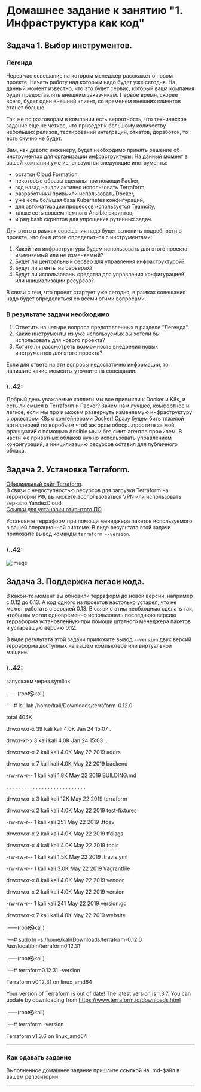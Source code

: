 # Домашнее задание к занятию "1. Инфраструктура как код"

## Задача 1. Выбор инструментов. 
 
### Легенда
 
Через час совещание на котором менеджер расскажет о новом проекте. Начать работу над которым надо 
будет уже сегодня. 
На данный момент известно, что это будет сервис, который ваша компания будет предоставлять внешним заказчикам.
Первое время, скорее всего, будет один внешний клиент, со временем внешних клиентов станет больше.

Так же по разговорам в компании есть вероятность, что техническое задание еще не четкое, что приведет к большому
количеству небольших релизов, тестирований интеграций, откатов, доработок, то есть скучно не будет.  
   
Вам, как девопс инженеру, будет необходимо принять решение об инструментах для организации инфраструктуры.
На данный момент в вашей компании уже используются следующие инструменты: 
- остатки Сloud Formation, 
- некоторые образы сделаны при помощи Packer,
- год назад начали активно использовать Terraform, 
- разработчики привыкли использовать Docker, 
- уже есть большая база Kubernetes конфигураций, 
- для автоматизации процессов используется Teamcity, 
- также есть совсем немного Ansible скриптов, 
- и ряд bash скриптов для упрощения рутинных задач.  

Для этого в рамках совещания надо будет выяснить подробности о проекте, что бы в итоге определиться с инструментами:

1. Какой тип инфраструктуры будем использовать для этого проекта: изменяемый или не изменяемый?
1. Будет ли центральный сервер для управления инфраструктурой?
1. Будут ли агенты на серверах?
1. Будут ли использованы средства для управления конфигурацией или инициализации ресурсов? 
 
В связи с тем, что проект стартует уже сегодня, в рамках совещания надо будет определиться со всеми этими вопросами.

### В результате задачи необходимо

1. Ответить на четыре вопроса представленных в разделе "Легенда". 
1. Какие инструменты из уже используемых вы хотели бы использовать для нового проекта? 
1. Хотите ли рассмотреть возможность внедрения новых инструментов для этого проекта? 

Если для ответа на эти вопросы недостаточно информации, то напишите какие моменты уточните на совещании.

### \\..42:
Добрый день уважаемые коллеги мы все привыкли к Docker и K8s, и есть ли смысл в Terraform и Packer? Зачем нам лучшее, комфортное и легкое,  если мы про и можем развернуть изменяемую инфраструктуру с оркестром K8s с контейнерами Docker! Сразу будем бить тяжелой артиллерией по воробьям чтоб аж орлы обоср...простите за мой французкий с помощью Ansible мы и без смит-агентов проживем. В части же приватных облаков нужно использовать управлением конфигураций, а иницилизацию ресурсов оставил для публичного облака.


## Задача 2. Установка Terraform. 

[Официальный сайт Terraform](https://www.terraform.io/).   
В связи с недоступностью ресурсов для загрузки Terraform на территории РФ, вы можете воспользоваться VPN или использовать зеркало YandexCloud:      
[Ссылки для установки открытого ПО](https://github.com/netology-code/devops-materials/blob/master/README.md)

Установите терраформ при помощи менеджера пакетов используемого в вашей операционной системе.
В виде результата этой задачи приложите вывод команды `terraform --version`.

### \\..42:
![image](https://user-images.githubusercontent.com/109209673/214405864-29737885-2b9b-46fb-8452-40d05738b8b3.png)


## Задача 3. Поддержка легаси кода. 

В какой-то момент вы обновили терраформ до новой версии, например с 0.12 до 0.13. 
А код одного из проектов настолько устарел, что не может работать с версией 0.13. 
В связи с этим необходимо сделать так, чтобы вы могли одновременно использовать последнюю версию терраформа установленную при помощи
штатного менеджера пакетов и устаревшую версию 0.12. 

В виде результата этой задачи приложите вывод `--version` двух версий терраформа доступных на вашем компьютере 
или виртуальной машине.


### \\..42:

запускаем через symlink
                                                                                                                                                                                                         
┌──(root㉿kali)


└─# ls -lah /home/kali/Downloads/terraform-0.12.0

total 404K

drwxrwxr-x 39 kali kali 4.0K Jan 24 15:07 .

drwxr-xr-x  3 kali kali 4.0K Jan 24 15:03 ..

drwxrwxr-x  2 kali kali 4.0K May 22  2019 addrs

drwxrwxr-x  7 kali kali 4.0K May 22  2019 backend

-rw-rw-r--  1 kali kali 1.8K May 22  2019 BUILDING.md

. . . . . . . . . . . . . . . . . . . . . . . . . . .

drwxrwxr-x  3 kali kali  12K May 22  2019 terraform

drwxrwxr-x  2 kali kali 4.0K May 22  2019 test-fixtures

-rw-rw-r--  1 kali kali  251 May 22  2019 .tfdev

drwxrwxr-x  2 kali kali 4.0K May 22  2019 tfdiags

drwxrwxr-x  4 kali kali 4.0K May 22  2019 tools

-rw-rw-r--  1 kali kali 1.5K May 22  2019 .travis.yml

-rw-rw-r--  1 kali kali 3.0K May 22  2019 Vagrantfile

drwxrwxr-x  8 kali kali 4.0K May 22  2019 vendor

drwxrwxr-x  2 kali kali 4.0K May 22  2019 version

-rw-rw-r--  1 kali kali  241 May 22  2019 version.go

drwxrwxr-x  7 kali kali 4.0K May 22  2019 website
                                                                                                                                                                                                           
┌──(root㉿kali)



└─# sudo ln -s /home/kali/Downloads/terraform-0.12.0  /usr/local/bin/terraform0.12.31


                                                                                                                                                                                                           
┌──(root㉿kali)


└─# terraform0.12.31 -version

Terraform v0.12.31
on linux_amd64


Your version of Terraform is out of date! The latest version
is 1.3.7. You can update by downloading from https://www.terraform.io/downloads.html
                                                                                                                                                                                                           
┌──(root㉿kali)



└─# terraform -version

Terraform v1.3.6
on linux_amd64

---

### Как cдавать задание

Выполненное домашнее задание пришлите ссылкой на .md-файл в вашем репозитории.

---
